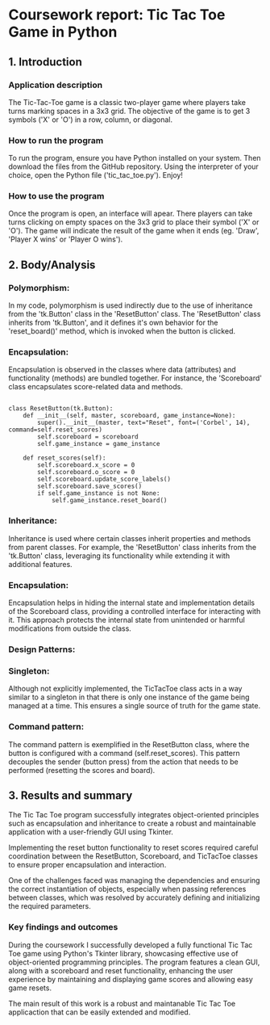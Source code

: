 # Coursework report: Tic Tac Toe Game in Python

## 1. Introduction

### Application description

The Tic-Tac-Toe game is a classic two-player game where players take turns marking spaces in a 3x3 grid. The objective of the game is to get 3 symbols ('X' or 'O') in a row, column, or diagonal.

### How to run the program

To run the program, ensure you have Python installed on your system. Then download the files from the GitHub repository. Using the interpreter of your choice, open the Python file ('tic_tac_toe.py'). Enjoy!

### How to use the program

Once the program is open, an interface will apear. There players can take turns clicking on empty spaces on the 3x3 grid to place their symbol ('X' or 'O'). The game will indicate the result of the game when it ends (eg. 'Draw', 'Player X wins' or 'Player O wins').

## 2. Body/Analysis

### Polymorphism:

In my code, polymorphism is used indirectly due to the use of inheritance from the 'tk.Button' class in the 'ResetButton' class. The 'ResetButton' class inherits from 'tk.Button', and it defines it's own behavior for the 'reset_board()' method, which is invoked when the button is clicked.

### Encapsulation:

Encapsulation is observed in the classes where data (attributes) and functionality (methods) are bundled together. For instance, the 'Scoreboard' class encapsulates score-related data and methods.

```import tkinter as tk

class ResetButton(tk.Button):
    def __init__(self, master, scoreboard, game_instance=None):
        super().__init__(master, text="Reset", font=('Corbel', 14), command=self.reset_scores)
        self.scoreboard = scoreboard
        self.game_instance = game_instance

    def reset_scores(self):
        self.scoreboard.x_score = 0
        self.scoreboard.o_score = 0
        self.scoreboard.update_score_labels()
        self.scoreboard.save_scores()
        if self.game_instance is not None:
            self.game_instance.reset_board() 
```

### Inheritance:

Inheritance is used where certain classes inherit properties and methods from parent classes. For example, the 'ResetButton' class inherits from the 'tk.Button' class, leveraging its functionality while extending it with additional features.

### Encapsulation:

Encapsulation helps in hiding the internal state and implementation details of the Scoreboard class, providing a controlled interface for interacting with it. This approach protects the internal state from unintended or harmful modifications from outside the class.

### Design Patterns:

### Singleton:

Although not explicitly implemented, the TicTacToe class acts in a way similar to a singleton in that there is only one instance of the game being managed at a time. This ensures a single source of truth for the game state.

### Command pattern:

The command pattern is exemplified in the ResetButton class, where the button is configured with a command (self.reset_scores). This pattern decouples the sender (button press) from the action that needs to be performed (resetting the scores and board).

## 3. Results and summary

The Tic Tac Toe program successfully integrates object-oriented principles such as encapsulation and inheritance to create a robust and maintainable application with a user-friendly GUI using Tkinter.

Implementing the reset button functionality to reset scores required careful coordination between the ResetButton, Scoreboard, and TicTacToe classes to ensure proper encapsulation and interaction.

One of the challenges faced was managing the dependencies and ensuring the correct instantiation of objects, especially when passing references between classes, which was resolved by accurately defining and initializing the required parameters.

### Key findings and outcomes

During the coursework I successfully developed a fully functional Tic Tac Toe game using Python's Tkinter library, showcasing effective use of object-oriented programming principles. The program features a clean GUI, along with a scoreboard and reset functionality, enhancing the user experience by maintaining and displaying game scores and allowing easy game resets.

The main result of this work is a robust and maintanable Tic Tac Toe applicaction that can be easily extended and modified.






